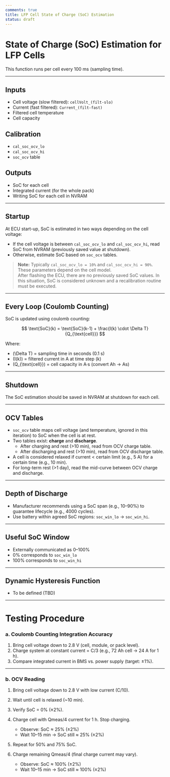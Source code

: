 ```yaml
---
comments: true
title: LFP Cell State of Charge (SoC) Estimation
status: draft
---
```


# State of Charge (SoC) Estimation for LFP Cells

This function runs per cell every 100 ms (sampling time).

---

## Inputs
- Cell voltage (slow filtered): `cellVolt_(filt-slo)`
- Current (fast filtered): `Current_(filt-fast)`
- Filtered cell temperature
- Cell capacity

## Calibration
- `cal_soc_ocv_lo`
- `cal_soc_ocv_hi`
- `soc_ocv` table

## Outputs
- SoC for each cell
- Integrated current (for the whole pack)
- Writing SoC for each cell in NVRAM

---

## Startup

At ECU start-up, SoC is estimated in two ways depending on the cell voltage:  
- If the cell voltage is between `cal_soc_ocv_lo` and `cal_soc_ocv_hi`, read SoC from NVRAM (previously saved value at shutdown).  
- Otherwise, estimate SoC based on `soc_ocv` tables.

> **Note:** Typically `cal_soc_ocv_lo = 10%` and `cal_soc_ocv_hi = 90%`. These parameters depend on the cell model.  
> After flashing the ECU, there are no previously saved SoC values. In this situation, SoC is considered unknown and a recalibration routine must be executed.

---

## Every Loop (Coulomb Counting)

SoC is updated using coulomb counting:

$$
\text{SoC}(k) = \text{SoC}(k-1) + \frac{I(k) \cdot \Delta T}{Q_{\text{cell}}}
$$

Where:  
- \(\Delta T\) = sampling time in seconds (0.1 s)  
- \(I(k)\) = filtered current in A at time step \(k\)  
- \(Q_{\text{cell}}\) = cell capacity in A·s (convert Ah → As)

---

## Shutdown

The SoC estimation should be saved in NVRAM at shutdown for each cell.

---

## OCV Tables

- `soc_ocv` table maps cell voltage (and temperature, ignored in this iteration) to SoC when the cell is at rest.  
- Two tables exist: **charge** and **discharge**.  
  - After charging and rest (>10 min), read from OCV charge table.  
  - After discharging and rest (>10 min), read from OCV discharge table.  
- A cell is considered relaxed if current < certain limit (e.g., 5 A) for a certain time (e.g., 10 min).  
- For long-term rest (>1 day), read the mid-curve between OCV charge and discharge.

---

## Depth of Discharge

- Manufacturer recommends using a SoC span (e.g., 10–90%) to guarantee lifecycle (e.g., 4000 cycles).  
- Use battery within agreed SoC regions: `soc_win_lo` → `soc_win_hi`.

---

## Useful SoC Window

- Externally communicated as 0–100%  
- 0% corresponds to `soc_win_lo`  
- 100% corresponds to `soc_win_hi`

---

## Dynamic Hysteresis Function
- To be defined (TBD)

---

# Testing Procedure

### a. Coulomb Counting Integration Accuracy
1. Bring cell voltage down to 2.8 V (cell, module, or pack level).  
2. Charge system at constant current = C/3 (e.g., 72 Ah cell → 24 A for 1 h).  
3. Compare integrated current in BMS vs. power supply (target: ±1%).

---

### b. OCV Reading
1. Bring cell voltage down to 2.8 V with low current (C/10).  
2. Wait until cell is relaxed (~10 min).  
3. Verify SoC = 0% (±2%).  

4. Charge cell with Qmeas/4 current for 1 h. Stop charging.  
   - Observe: SoC ≈ 25% (±2%)  
   - Wait 10–15 min → SoC still ≈ 25% (±2%)

5. Repeat for 50% and 75% SoC.  

6. Charge remaining Qmeas/4 (final charge current may vary).  
   - Observe: SoC ≈ 100% (±2%)  
   - Wait 10–15 min → SoC still ≈ 100% (±2%)
